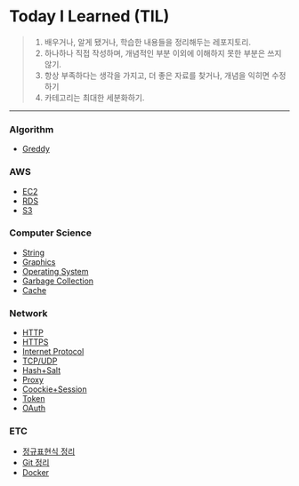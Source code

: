 # Today I Learned (TIL)

> 1. 배우거나, 알게 됐거나, 학습한 내용들을 정리해두는 레포지토리.
> 2. 하나하나 직접 작성하며, 개념적인 부분 이외에 이해하지 못한 부분은 쓰지 않기.
> 3. 항상 부족하다는 생각을 가지고, 더 좋은 자료를 찾거나, 개념을 익히면 수정하기
> 4. 카테고리는 최대한 세분화하기.

---

### Algorithm

- [Greddy](https://github.com/Soujiro-a/TIL/blob/main/Algorithm/Greddy.md)

### AWS

- [EC2](https://github.com/Soujiro-a/TIL/blob/main/AWS/EC2.md)
- [RDS](https://github.com/Soujiro-a/TIL/blob/main/AWS/RDS.md)
- [S3](https://github.com/Soujiro-a/TIL/blob/main/AWS/S3.md)

### Computer Science

- [String](https://github.com/Soujiro-a/TIL/blob/main/Conputer%20Science/String.md)
- [Graphics](https://github.com/Soujiro-a/TIL/blob/main/Conputer%20Science/Graphics.md)
- [Operating System](https://github.com/Soujiro-a/TIL/blob/main/Conputer%20Science/Operating%20System.md)
- [Garbage Collection](https://github.com/Soujiro-a/TIL/blob/main/Conputer%20Science/Garbage%20Collection.md)
- [Cache](https://github.com/Soujiro-a/TIL/blob/main/Conputer%20Science/Cache.md)

### Network

- [HTTP](https://github.com/Soujiro-a/TIL/blob/main/Network/HTTP.md)
- [HTTPS](https://github.com/Soujiro-a/TIL/blob/main/Network/HTTPS.md)
- [Internet Protocol](https://github.com/Soujiro-a/TIL/blob/main/Network/Internet%20Protocol.md)
- [TCP/UDP](https://github.com/Soujiro-a/TIL/blob/main/Network/TCP%2BUDP.md)
- [Hash+Salt](https://github.com/Soujiro-a/TIL/blob/main/Network/Hashing%2BSalt.md)
- [Proxy](https://github.com/Soujiro-a/TIL/blob/main/Network/Proxy.md)
- [Coockie+Session](https://github.com/Soujiro-a/TIL/blob/main/Network/Cookie%2BSession.md)
- [Token](https://github.com/Soujiro-a/TIL/blob/main/Network/Token.md)
- [OAuth](https://github.com/Soujiro-a/TIL/blob/main/Network/OAuth.md)

### ETC

- [정규표현식 정리](https://github.com/Soujiro-a/TIL/blob/main/ETC/RegExp.md)
- [Git 정리](https://github.com/Soujiro-a/TIL/blob/main/ETC/Git.md)
- [Docker](https://github.com/Soujiro-a/TIL/blob/main/ETC/Docker.md)
